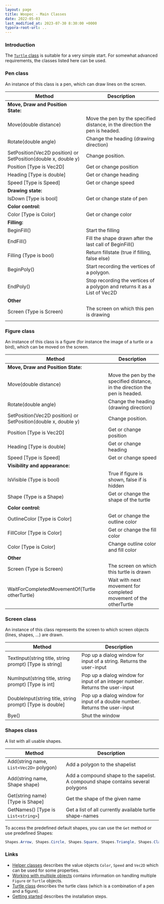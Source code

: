```yaml
---
layout: page
title: Woopec - Main Classes
date: 2022-05-03
last_modified_at: 2023-07-30 8:30:00 +0000
typora-root-url: ..
---
```



### Introduction

The [`Turtle` class](Turtle.htlm) is suitable for a very simple start.  For somewhat advanced requirements, the classes listed here can be used.

### Pen class

An instance of this class is a pen, which can draw lines on the screen.

| Method                                                       | Description                                                  |
| ------------------------------------------------------------ | ------------------------------------------------------------ |
| **Move, Draw and Position State:**                           |                                                              |
| Move(double distance)                                        | Move the pen by the specified distance, in the direction the pen is headed. |
| Rotate(double angle)                                         | Change the heading (drawing direction)                       |
| SetPosition(Vec2D position) or SetPosition(double x, double y) | Change position.                                             |
| Position [Type is Vec2D]                                     | Get or change position                                       |
| Heading [Type is double]                                     | Get or change heading                                        |
| Speed [Type is Speed]                                        | Get or change speed                                          |
| **Drawing state:**                                           |                                                              |
| IsDown [Type is bool]                                        | Get or change state of pen                                   |
| **Color control:**                                           |                                                              |
| Color [Type is Color]                                        | Get or change color                                          |
| **Filling:**                                                 |                                                              |
| BeginFill()                                                  | Start the filling                                            |
| EndFill()                                                    | Fill the shape drawn after the last call of BeginFill()      |
| Filling (Type is bool)                                       | Return fillstate (true if filling, false else)               |
| BeginPoly()                                                  | Start recording the vertices of a polygon.                   |
| EndPoly()                                                    | Stop recording the vertices of a polygon and returns it as a List of Vec2D |
| **Other**                                                    |                                                              |
| Screen (Type is Screen)                                      | The screen on which this pen is drawing                      |
|                                                              |                                                              |

### Figure class

An instance of this class is a figure (for instance the image of a turtle or a bird), which can be moved on the screen.

| Method                                                       | Description                                                  |
| ------------------------------------------------------------ | ------------------------------------------------------------ |
| **Move, Draw and Position State:**                           |                                                              |
| Move(double distance)                                        | Move the pen by the specified distance, in the direction the pen is headed. |
| Rotate(double angle)                                         | Change the heading (drawing direction)                       |
| SetPosition(Vec2D position) or SetPosition(double x, double y) | Change position.                                             |
| Position [Type is Vec2D]                                     | Get or change position                                       |
| Heading [Type is double]                                     | Get or change heading                                        |
| Speed [Type is Speed]                                        | Get or change speed                                          |
| **Visibility and appearance:**                               |                                                              |
| IsVisible (Type is bool)                                     | True if figure is shown, false if is hidden                  |
| Shape (Type is a Shape)                                      | Get or change the shape of the turtle                        |
| **Color control:**                                           |                                                              |
| OutlineColor [Type is Color]                                 | Get or change the outline color                              |
| FillColor [Type is Color]                                    | Get or change the fill color                                 |
| Color [Type is Color]                                        | Change outline color and fill color                          |
| **Other**                                                    |                                                              |
| Screen (Type is Screen)                                      | The screen on which this turtle is drawn                     |
| WaitForCompletedMovementOf(Turtle otherTurtle)               | Wait with next movement for completed movement of the otherTurtle |

### Screen class

An instance of this class represents the screen to which screen objects (lines, shapes, ...) are drawn.

| Method                                                  | Description                                                  |
| ------------------------------------------------------- | ------------------------------------------------------------ |
| TextInput(string title, string prompt) [Type is string] | Pop up a dialog window for input of a string. Returns the user-input |
| NumInput(string title, string prompt) [Type is int]     | Pop up a dialog window for input of an integer number. Returns the user-input |
| DoubleInput(string title, string prompt) [Type is double] | Pop up a dialog window for input of a double number. Returns the user-input |
| Bye()                                                   | Shut the window |

### Shapes  class

A list with all usable shapes.

| Method                                  | Description                                                  |
| --------------------------------------- | ------------------------------------------------------------ |
| Add(string name, `List<Vec2D>` polygon) | Add a polygon to the shapelist                               |
| Add(string name, Shape shape)           | Add a compound shape to the sapelist. A compound shape contains several polygons |
| Get(string name) [Type is Shape]        | Get the shape of the given name                              |
| GetNames() [Type is `List<string>`]     | Get a list of all currently available turtle shape-names     |

To access the predefined default shapes, you can use the `Get` method or use predefined Shapes:
```csharp
Shapes.Arrow, Shapes.Circle, Shapes.Square, Shapes.Triangle, Shapes.Classic, Shapes.Turtle, Shapes.Bird
```



### Links

* [Helper classes](HelperClasses.html) describes the value objects `Color`, `Speed` and `Vec2D` which can be used for some properties.
* [Working with multiple objects](MultipleTurtles.html) contains information on handling multiple `Figure` or `Turtle` objects.
* [Turtle class](Turtle.html) describes the turtle class (which is a combination of a pen and a figure).
* [Getting started](GettingStarted.html) describes the installation steps.

